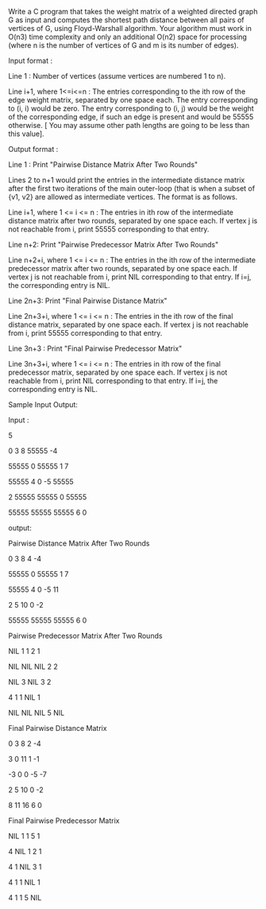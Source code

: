 Write a C program that takes the weight matrix of a weighted directed graph G as input and computes the shortest path distance between all pairs of vertices of G, using Floyd-Warshall algorithm. Your algorithm must work in O(n3) time complexity and only an additional O(n2) space for processing (where n is the number of vertices of G and m is its number of edges). 

Input format :

Line 1 : Number of vertices (assume vertices are numbered 1 to n).

Line i+1, where 1<=i<=n : The entries corresponding to the ith row of the edge weight matrix, separated by one space each. The entry corresponding to (i, i) would be zero. The entry corresponding to (i, j) would be the weight of the corresponding edge, if such an edge is present and would be 55555 otherwise. [ You may assume other path lengths are going to be less than this value].

Output format : 

Line 1 : Print "Pairwise Distance Matrix After Two Rounds"

Lines 2 to n+1 would print the entries in the intermediate distance matrix after the first two iterations of the main outer-loop (that is when a subset of {v1, v2} are allowed as intermediate vertices.  The format is as follows.

Line i+1, where 1 <= i <= n : The entries in ith row of the intermediate distance matrix after two rounds, separated by one space each. If vertex j is not reachable from i, print 55555 corresponding to that entry. 

Line n+2: Print "Pairwise Predecessor Matrix After Two Rounds"

Line n+2+i, where 1 <= i <= n : The entries in the ith row of the intermediate predecessor matrix after two rounds, separated by one space each. If vertex j is not reachable from i, print NIL corresponding to that entry. If i=j, the corresponding entry is NIL. 

Line 2n+3: Print "Final Pairwise Distance Matrix"

Line 2n+3+i, where 1 <= i <= n : The entries in the ith row of the final distance matrix, separated by one space each. If vertex j is not reachable from i, print 55555 corresponding to that entry.  

Line 3n+3 : Print "Final Pairwise Predecessor Matrix"

Line 3n+3+i, where 1 <= i <= n : The entries in ith row of the final predecessor matrix, separated by one space each. If vertex j is not reachable from i, print NIL corresponding to that entry. If i=j, the corresponding entry is NIL. 



Sample Input Output:

Input :

5

0 3 8 55555 -4

55555 0 55555 1 7

55555 4 0 -5 55555

2 55555 55555 0 55555

55555 55555 55555 6 0

output:

Pairwise Distance Matrix After Two Rounds

0 3 8 4 -4

55555 0 55555 1 7

55555 4 0 -5 11

2 5 10 0 -2

55555 55555 55555 6 0

Pairwise Predecessor Matrix After Two Rounds

NIL 1 1 2 1

NIL NIL NIL 2 2

NIL 3 NIL 3 2

4 1 1 NIL 1

NIL NIL NIL 5 NIL

Final Pairwise Distance Matrix

0 3 8 2 -4

3 0 11 1 -1

-3 0 0 -5 -7

2 5 10 0 -2

8 11 16 6 0

Final Pairwise Predecessor Matrix

NIL 1 1 5 1

4 NIL 1 2 1

4 1 NIL 3 1

4 1 1 NIL 1

4 1 1 5 NIL